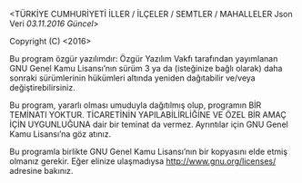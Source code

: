 <TÜRKİYE CUMHURİYETİ İLLER / İLÇELER / SEMTLER / MAHALLELER Json Veri *03.11.2016 Güncel*>

Copyright (C) <2016> <TOLGA KARABULUT>

Bu program özgür yazılımdır: Özgür Yazılım Vakfı tarafından yayımlanan GNU Genel Kamu Lisansı’nın sürüm 3 ya da 
(isteğinize bağlı olarak) daha sonraki sürümlerinin hükümleri altında yeniden dağıtabilir ve/veya değiştirebilirsiniz.

Bu program, yararlı olması umuduyla dağıtılmış olup, programın BİR TEMİNATI YOKTUR.
TİCARETİNİN YAPILABİLİRLİĞİNE VE ÖZEL BİR AMAÇ İÇİN UYGUNLUĞUNA dair bir teminat da vermez.
Ayrıntılar için GNU Genel Kamu Lisansı’na göz atınız.

Bu programla birlikte GNU Genel Kamu Lisansı’nın bir kopyasını elde etmiş olmanız gerekir.
Eğer elinize ulaşmadıysa <http://www.gnu.org/licenses/> adresine bakınız.
